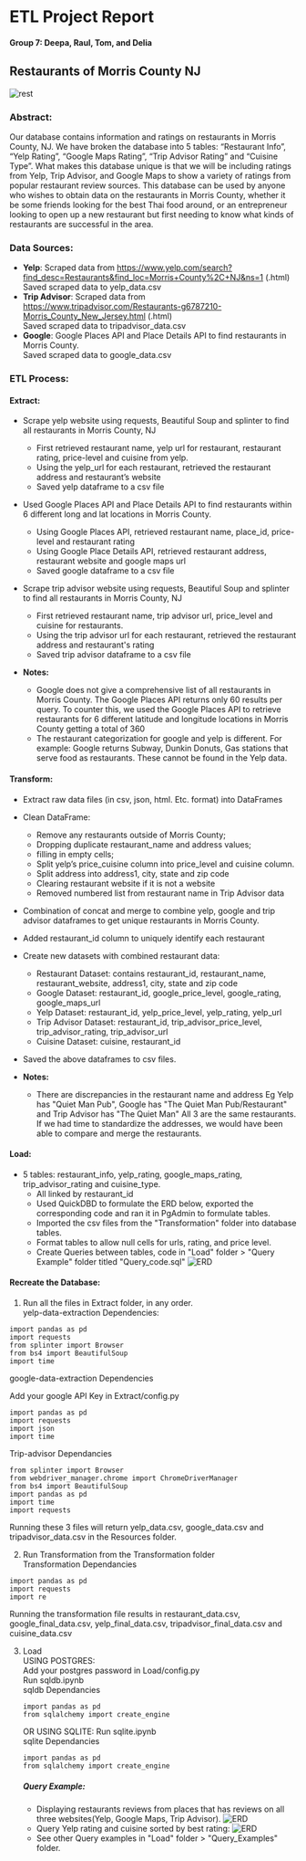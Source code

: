 # ETL Project Report
#### Group 7: Deepa, Raul, Tom, and Delia

## Restaurants of Morris County NJ

![rest](Resources/restaurant.png)

### Abstract:

   Our database contains information and ratings on restaurants in Morris County, NJ.  We have broken the database into 5 tables: “Restaurant Info”, “Yelp Rating”, “Google Maps Rating”, “Trip Advisor Rating” and “Cuisine Type”.  What makes this database unique is that we will be including ratings from Yelp, Trip Advisor, and Google Maps to show a variety of ratings from popular restaurant review sources.  This database can be used by anyone who wishes to obtain data on the restaurants in Morris County, whether it be some friends looking for the best Thai food around, or an entrepreneur looking to open up a new restaurant but first needing to know what kinds of restaurants are successful in the area. 

### Data Sources:
* **Yelp**: Scraped data from https://www.yelp.com/search?find_desc=Restaurants&find_loc=Morris+County%2C+NJ&ns=1 (.html)   
Saved scraped data to yelp_data.csv
* **Trip Advisor**: Scraped data from https://www.tripadvisor.com/Restaurants-g6787210-Morris_County_New_Jersey.html (.html)   
Saved scraped data to tripadvisor_data.csv
* **Google**: Google Places API and Place Details API to find restaurants in Morris County.    
Saved scraped data to google_data.csv


### ETL Process:

#### Extract:
   * Scrape yelp website using requests, Beautiful Soup and splinter to find all restaurants in Morris County, NJ
       * First retrieved restaurant name, yelp url for restaurant, restaurant rating, price-level and cuisine from yelp.
       * Using the yelp_url for each restaurant, retrieved the restaurant address and restaurant’s website
       * Saved yelp dataframe to a csv file
   
   * Used Google Places API and Place Details API to find restaurants within 6 different long and lat locations in Morris County.
       * Using Google Places API, retrieved restaurant name, place_id, price-level and restaurant rating
       * Using Google Place Details API, retrieved restaurant address, restaurant website and google maps url
       * Saved google dataframe to a csv file  
       
   * Scrape trip advisor website using requests, Beautiful Soup and splinter to find all restaurants in Morris County, NJ
       * First retrieved restaurant name, trip advisor url, price_level and cuisine for restaurants.
       * Using the trip advisor url for each restaurant, retrieved the restaurant address and restaurant's rating
       * Saved trip advisor dataframe to a csv file
   
   * **Notes:** 
      * Google does not give a comprehensive list of all restaurants in Morris County. The Google Places API returns only 60 results per query. To counter this, we used the Google Places API to retrieve restaurants for 6 different latitude and longitude locations in Morris County getting a total of 360         
      * The restaurant categorization for google and yelp is different. For example: Google returns Subway, Dunkin Donuts, Gas stations that serve food as restaurants. These cannot be found in the Yelp data.  

#### Transform:
   * Extract raw data files (in csv, json, html. Etc. format)  into DataFrames
   * Clean DataFrame: 
        * Remove any restaurants outside of Morris County; 
        * Dropping duplicate restaurant_name and address values; 
        * filling in empty cells; 
        * Split yelp’s price_cuisine column into price_level and cuisine column.
        * Split address into address1, city, state and zip code
        * Clearing restaurant website if it is not a website
        * Removed numbered list from restaurant name in Trip Advisor data
   * Combination of concat and merge to combine yelp, google and trip advisor dataframes to get unique restaurants in Morris County.
   * Added restaurant_id column to uniquely identify each restaurant
   * Create new datasets with combined restaurant data: 
        * Restaurant Dataset: contains restaurant_id, restaurant_name, restaurant_website, address1, city, state and zip code
        * Google Dataset: restaurant_id, google_price_level, google_rating, google_maps_url
        * Yelp Dataset: restaurant_id, yelp_price_level, yelp_rating, yelp_url
        * Trip Advisor Dataset: restaurant_id, trip_advisor_price_level, trip_advisor_rating, trip_advisor_url
        * Cuisine Dataset: cuisine, restaurant_id
   * Saved the above dataframes to csv files.

   * **Notes:**
       * There are discrepancies in the restaurant name and address Eg Yelp has "Quiet Man Pub", Google has "The Quiet Man Pub/Restaurant" and Trip Advisor has "The Quiet Man" All 3 are the same restaurants. If we had time to standardize the addresses, we would have been able to compare and merge the restaurants.

#### Load:
   * 5 tables: restaurant_info, yelp_rating, google_maps_rating, trip_advisor_rating and cuisine_type.
        * All linked by restaurant_id
        * Used QuickDBD to formulate the ERD below, exported the corresponding code and ran it in PgAdmin to formulate tables.
        * Imported the csv files from the "Transformation" folder into database tables.
        * Format tables to allow null cells for urls, rating, and price level.
        * Create Queries between tables, code in "Load" folder > "Query Example" folder titled "Query_code.sql"
        ![ERD](https://github.com/deliahellander/ETL-Project/blob/load/Load/ERD.png?raw=true)


#### Recreate the Database:
1. Run all the files in Extract folder, in any order.   
   yelp-data-extraction Dependencies:  
       
```
import pandas as pd
import requests
from splinter import Browser
from bs4 import BeautifulSoup
import time
```    
       
   google-data-extraction Dependencies   

Add your google API Key in Extract/config.py
```
import pandas as pd
import requests
import json
import time
```       
 
   Trip-advisor Dependancies   
```
from splinter import Browser
from webdriver_manager.chrome import ChromeDriverManager
from bs4 import BeautifulSoup
import pandas as pd
import time
import requests
```   
Running these 3 files will return yelp_data.csv, google_data.csv and tripadvisor_data.csv in the Resources folder.  

2. Run Transformation from the Transformation folder   
   Transformation Dependancies
```
import pandas as pd
import requests
import re
```
Running the transformation file results in restaurant_data.csv, google_final_data.csv, yelp_final_data.csv, tripadvisor_final_data.csv and cuisine_data.csv   


3. Load   
   USING POSTGRES:   
   Add your postgres password in Load/config.py   
   Run sqldb.ipynb   
   sqldb Dependancies   
   ```
   import pandas as pd
   from sqlalchemy import create_engine
   ```

   OR USING SQLITE:
   Run sqlite.ipynb   
   sqlite Dependancies   
   ```
   import pandas as pd
   from sqlalchemy import create_engine
   ```
    
   ##### Query Example:
   * Displaying restaurants reviews from places that has reviews on all three websites(Yelp, Google Maps, Trip Advisor).
   ![ERD](https://github.com/deliahellander/ETL-Project/blob/main/Load/Query_Examples/Ratings_From_all_3_sources.png?raw=true)
   * Query Yelp rating and cuisine sorted by best rating:
   ![ERD](https://github.com/deliahellander/ETL-Project/blob/load/Load/Query_Examples/Yelp_Rating_sorted_Desc_by_rating.png?raw=true)
   * See other Query examples in "Load" folder > "Query_Examples" folder.
  




